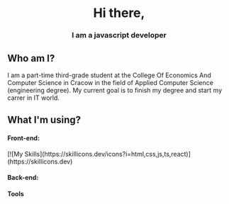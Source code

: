 <h1 align="center">Hi there,</h1>
<h3 align="center">I am a javascript developer</h3>

<h2 align="left">Who am I?</h2>
<p>
I am a part-time third-grade student at the College Of Economics And Computer Science in Cracow in the field of Applied Computer Science (engineering degree). My current goal is to finish my degree and start my carrer in IT world.
</p>

<h2>What I&apos;m using?</h2>
<h4  align="left">Front-end:</h4>
[![My Skills](https://skillicons.dev/icons?i=html,css,js,ts,react)](https://skillicons.dev)
<h4  align="left">Back-end:</h4>

<h4  align="left">Tools</h4>
